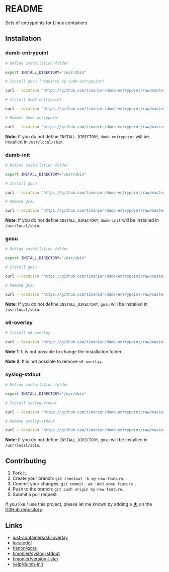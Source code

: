 # README

Sets of entrypoints for Linux containers

## Installation

### dumb-entrypoint

```sh
# Define installation folder

export INSTALL_DIRECTORY="/usr/sbin"

# Install gosu (requires by dumb-entrypoint)

curl --location "https://github.com/timonier/dumb-entrypoint/raw/master/src/gosu/installer" | sh -s -- install

# Install dumb-entrypoint

curl --location "https://github.com/timonier/dumb-entrypoint/raw/master/src/dumb-entrypoint/installer" | sh -s -- install

# Remove dumb-entrypoint

curl --location "https://github.com/timonier/dumb-entrypoint/raw/master/src/dumb-entrypoint/installer" | sh -s -- uninstall
```

__Note__: If you do not define `INSTALL_DIRECTORY`, `dumb-entrypoint` will be installed in `/usr/local/sbin`.

### dumb-init

```sh
# Define installation folder

export INSTALL_DIRECTORY="/usr/sbin"

# Install gosu

curl --location "https://github.com/timonier/dumb-entrypoint/raw/master/src/dumb-init/installer" | sh -s -- install

# Remove gosu

curl --location "https://github.com/timonier/dumb-entrypoint/raw/master/src/dumb-init/installer" | sh -s -- uninstall
```

__Note__: If you do not define `INSTALL_DIRECTORY`, `dumb-init` will be installed in `/usr/local/sbin`.

### gosu

```sh
# Define installation folder

export INSTALL_DIRECTORY="/usr/sbin"

# Install gosu

curl --location "https://github.com/timonier/dumb-entrypoint/raw/master/src/gosu/installer" | sh -s -- install

# Remove gosu

curl --location "https://github.com/timonier/dumb-entrypoint/raw/master/src/gosu/installer" | sh -s -- uninstall
```

__Note__: If you do not define `INSTALL_DIRECTORY`, `gosu` will be installed in `/usr/local/sbin`.

### s6-overlay

```sh
# Install s6-overlay

curl --location "https://github.com/timonier/dumb-entrypoint/raw/master/src/s6-overlay/installer" | sh -s -- install
```

__Note 1__: It is not possible to change the installation folder.

__Note 2__: It is not possible to remove `s6-overlay`.

### syslog-stdout

```sh
# Define installation folder

export INSTALL_DIRECTORY="/usr/sbin"

# Install syslog-stdout

curl --location "https://github.com/timonier/dumb-entrypoint/raw/master/src/syslog-stdout/installer" | sh -s -- install

# Remove syslog-stdout

curl --location "https://github.com/timonier/dumb-entrypoint/raw/master/src/syslog-stdout/installer" | sh -s -- uninstall
```

__Note__: If you do not define `INSTALL_DIRECTORY`, `gosu` will be installed in `/usr/local/sbin`.

## Contributing

1. Fork it.
2. Create your branch: `git checkout -b my-new-feature`.
3. Commit your changes: `git commit -am 'Add some feature'`.
4. Push to the branch: `git push origin my-new-feature`.
5. Submit a pull request.

If you like / use this project, please let me known by adding a [★](https://help.github.com/articles/about-stars/) on the [GitHub repository](https://github.com/timonier/dumb-entrypoint).

## Links

* [just-containers/s6-overlay](https://github.com/just-containers/s6-overlay)
* [localedef](http://manpages.ubuntu.com/manpages/latest/man1/localedef.1.html)
* [tianon/gosu](https://github.com/tianon/gosu)
* [timonier/syslog-stdout](https://github.com/timonier/syslog-stdout)
* [timonier/version-lister](https://github.com/timonier/version-lister)
* [yelp/dumb-init](https://github.com/Yelp/dumb-init)
